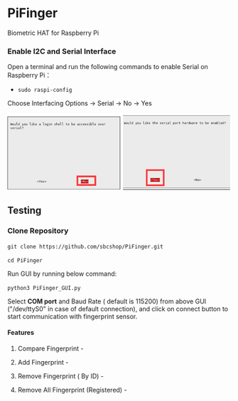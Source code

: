 # PiFinger
Biometric HAT for Raspberry Pi

### Enable I2C and Serial Interface

 Open a terminal and run the following commands to enable Serial on Raspberry Pi：

* ``` sudo raspi-config ```

Choose Interfacing Options -> Serial -> No -> Yes

<img src="Images/en_serial_full.png" />

## Testing

### Clone Repository

``` git clone https://github.com/sbcshop/PiFinger.git ```

``` cd PiFinger ```

Run GUI by running below command:

``` python3 PiFinger_GUI.py ```

Select <b>COM port</b> and Baud Rate ( default is 115200) from above GUI ("/dev/ttyS0" in case of default connection), 
and click on connect button to start communication with fingerprint sensor.

#### Features 

1) Compare Fingerprint -

2) Add Fingerprint -

3) Remove Fingerprint ( By ID) -

4) Remove All Fingerprint (Registered) -
